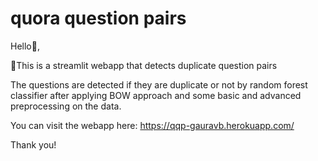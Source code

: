 # quora question pairs
 
Hello👋, 

🔹This is a streamlit webapp that detects
duplicate question pairs

The questions are detected if they are duplicate
or not by random forest classifier after applying
BOW approach and some basic and advanced preprocessing
on the data.

You can visit the webapp here:
https://qqp-gauravb.herokuapp.com/

Thank you! 
